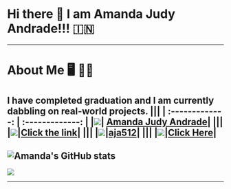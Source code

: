 # Hi there 👋 I am Amanda Judy Andrade!!! 🇮🇳
---
# About Me 🖥️ 👩‍💻
I have completed graduation and I am currently dabbling on real-world projects. 
|||
| :-------------: | :-------------: |
|<a href="https://www.youtube.com/channel/UC3qsYHRFbWeDOcbbIdbM5Nw" rel="some text">![](https://github.com/Kalpesh14m/README-Templates/blob/main/Icons/youtube.svg)</a>| [Amanda Judy Andrade](https://www.youtube.com/channel/UC3qsYHRFbWeDOcbbIdbM5Nw)|
|||
|<a href="https://www.instagram.com/yoakeumaretetashojo/" rel="some text">![](https://img.shields.io/badge/Instagram-E4405F?style=for-the-badge&logo=instagram&logoColor=white)</a>|[Click the link](https://www.instagram.com/yoakeumaretetashojo/)|
|||
|<a href="https://github.com/aja512" rel="some text">![](https://img.shields.io/badge/GitHub-100000?style=for-the-badge&logo=github&logoColor=white)</a>|[aja512](https://github.com/aja512)|
|||
|<a href="https://www.linkedin.com/in/amandajudyandrade/" rel="some text">![](https://img.shields.io/badge/LinkedIn-0077B5?style=for-the-badge&logo=linkedin&logoColor=white)|[Click Here](https://www.linkedin.com/in/amandajudyandrade/)|
---

![Amanda's GitHub stats](https://github-readme-stats.vercel.app/api?username=aja512&show_icons=true&theme=dark&custom_title=Amanda%27s%20GitHub%20Stats&count_private=true&bg_color=#000000&hide_border=true)
----
<a href="https://github.com/aja512">
  <img align="center" src="https://github-readme-stats.vercel.app/api/top-langs/?username=aja512&theme=chartreuse-dark&show_icons=true" />
</a>

---
<!--
**aja512/aja512** is a ✨ _special_ ✨ repository because its `README.md` (this file) appears on your GitHub profile.

Here are some ideas to get you started:

- 🔭 I’m currently working on ...
- 🌱 I’m currently learning ...
- 👯 I’m looking to collaborate on ...
- 🤔 I’m looking for help with ...
- 💬 Ask me about ...
- 📫 How to reach me: ...
- 😄 Pronouns: ...
- ⚡ Fun fact: ...
-->
